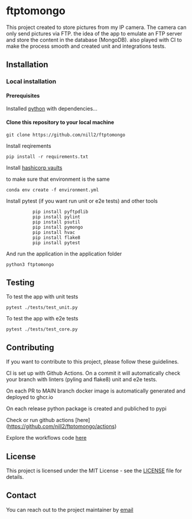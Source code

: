 # ftptomongo

This project created to store pictures from my IP camera.
The camera can only send pictures via FTP. the idea of the app to emulate an FTP server and store the content in the database (MongoDB).
also played with CI to make the process smooth and created unit and integrations tests.

## Installation

### Local installation

#### Prerequisites

Installed [python](https://docs.python.org/3/installing/index.html) with dependencies...

#### Clone this repository to your local machine

```shell
git clone https://github.com/nill2/ftptomongo
```

Install reqirements

```shell
pip install -r requirements.txt
```

Install [hashicorp vaults](https://developer.hashicorp.com/vault/tutorials/hcp-vault-secrets-get-started/hcp-vault-secrets-install-cli)

to make sure that environment is the same

```shell
conda env create -f environment.yml
```

Install pytest (if you want run unit or e2e tests) and other tools

```shell
          pip install pyftpdlib
          pip install pylint
          pip install psutil
          pip install pymongo
          pip install hvac
          pip install flake8
          pip install pytest
```

And run the application in the application folder

```shell
python3 ftptomongo
```

## Testing

To test the app with unit tests

```shell
pytest ./tests/test_unit.py
```

To test the app with e2e tests

```shell
pytest ./tests/test_core.py
```

## Contributing

If you want to contribute to this project, please follow these guidelines.

CI is set up with Github Actions.
On a commit it will automatically check your branch with linters (pyling and flake8)
unit and e2e tests.

On each PR to MAIN branch docker image is automatically generated and deployed to ghcr.io

On each release python package is created and publiched to pypi

Check or run github actions [here] (https://github.com/nill2/ftptomongo/actions)

Explore the workflows code [here](https://github.com/nill2/ftptomongo/tree/main/.github/workflows)
## License

This project is licensed under the MIT License - see the [LICENSE](LICENSE) file for details.

## Contact

You can reach out to the project maintainer by [email](mailto:danil.d.kabanov@gmail.com)
